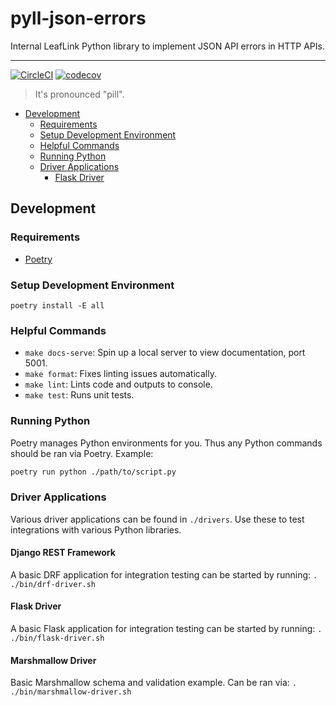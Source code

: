 # pyll-json-errors

Internal LeafLink Python library to implement JSON API errors in HTTP APIs.

---

[![CircleCI](https://circleci.com/gh/LeafLink/pyll-json-errors.svg?style=svg&circle-token=70111963b87fa2b476fece5740320b4dc464ad11)](https://circleci.com/gh/LeafLink/pyll-json-errors)
[![codecov](https://codecov.io/gh/LeafLink/pyll-json-errors/branch/master/graph/badge.svg?token=ICZFRWIZAC)](https://codecov.io/gh/LeafLink/pyll-json-errors)

> It's pronounced "pill".

- [Development](#development)
  * [Requirements](#requirements)
  * [Setup Development Environment](#setup-development-environment)
  * [Helpful Commands](#helpful-commands)
  * [Running Python](#running-python)
  * [Driver Applications](#driver-applications)
    * [Flask Driver](#flask-driver)


## Development

### Requirements
* [Poetry](https://python-poetry.org/)

### Setup Development Environment
`poetry install -E all`

### Helpful Commands
* `make docs-serve`: Spin up a local server to view documentation, port 5001.
* `make format`: Fixes linting issues automatically.
* `make lint`: Lints code and outputs to console.
* `make test`: Runs unit tests.

### Running Python
Poetry manages Python environments for you. Thus any Python commands should be ran via Poetry. Example:

```bash
poetry run python ./path/to/script.py
```

### Driver Applications
Various driver applications can be found in `./drivers`. Use these to test integrations with various Python libraries.

#### Django REST Framework
A basic DRF application for integration testing can be started by running: `. ./bin/drf-driver.sh`

#### Flask Driver
A basic Flask application for integration testing can be started by running: `. ./bin/flask-driver.sh`

#### Marshmallow Driver
Basic Marshmallow schema and validation example. Can be ran via: `. ./bin/marshmallow-driver.sh`
